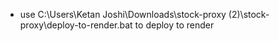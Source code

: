 - use C:\Users\Ketan Joshi\Downloads\stock-proxy (2)\stock-proxy\deploy-to-render.bat to deploy to render